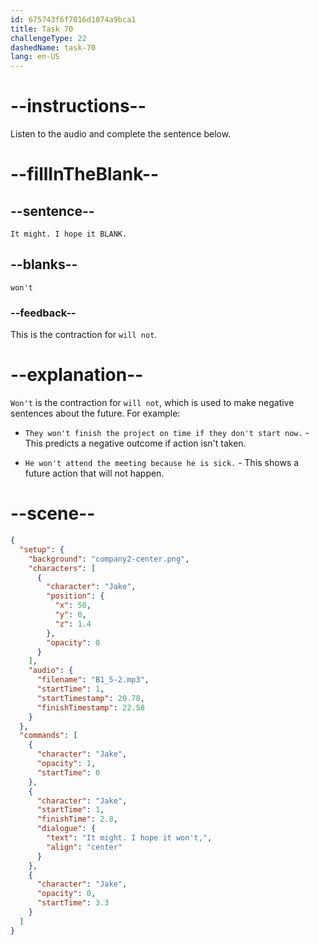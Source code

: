 ```yaml
---
id: 675743f6f7016d1074a9bca1
title: Task 70
challengeType: 22
dashedName: task-70
lang: en-US
---
```

<!-- (Audio) Jake: It might. I hope it won't. -->

# --instructions--

Listen to the audio and complete the sentence below.

# --fillInTheBlank--

## --sentence--

`It might. I hope it BLANK.`

## --blanks--

`won't`

### --feedback--

This is the contraction for `will not`.

# --explanation--

`Won't` is the contraction for `will not`, which is used to make negative sentences about the future. For example:

- `They won't finish the project on time if they don't start now.` - This predicts a negative outcome if action isn't taken.

- `He won't attend the meeting because he is sick.` - This shows a future action that will not happen.

# --scene--

```json
{
  "setup": {
    "background": "company2-center.png",
    "characters": [
      {
        "character": "Jake",
        "position": {
          "x": 50,
          "y": 0,
          "z": 1.4
        },
        "opacity": 0
      }
    ],
    "audio": {
      "filename": "B1_5-2.mp3",
      "startTime": 1,
      "startTimestamp": 20.78,
      "finishTimestamp": 22.58
    }
  },
  "commands": [
    {
      "character": "Jake",
      "opacity": 1,
      "startTime": 0
    },
    {
      "character": "Jake",
      "startTime": 1,
      "finishTime": 2.8,
      "dialogue": {
        "text": "It might. I hope it won't,",
        "align": "center"
      }
    },
    {
      "character": "Jake",
      "opacity": 0,
      "startTime": 3.3
    }
  ]
}
```

